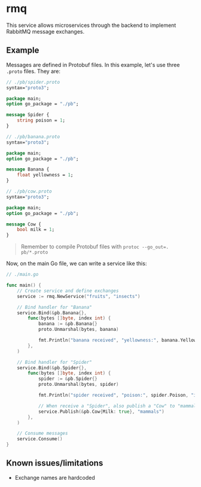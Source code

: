 # rmq

This service allows microservices through the backend to implement RabbitMQ message exchanges.

## Example

Messages are defined in Protobuf files. In this example, let's use three `.proto` files. They are:

```protobuf
// ./pb/spider.proto
syntax="proto3";

package main;
option go_package = "./pb";

message Spider {
    string poison = 1;
}
```

```protobuf
// ./pb/banana.proto
syntax="proto3";

package main;
option go_package = "./pb";

message Banana {
    float yellowness = 1;
}
```

```protobuf
// ./pb/cow.proto
syntax="proto3";

package main;
option go_package = "./pb";

message Cow {
    bool milk = 1;
}
```

> Remember to compile Protobuf files with `protoc --go_out=. pb/*.proto`

Now, on the main Go file, we can write a service like this:

```go
// ./main.go

func main() {
    // Create service and define exchanges
	service := rmq.NewService("fruits", "insects")

    // Bind handler for "Banana"
	service.Bind(&pb.Banana{},
        func(bytes []byte, index int) {
            banana := &pb.Banana{}
            proto.Unmarshal(bytes, banana)

            fmt.Println("banana received", "yellowness:", banana.Yellowness, "index:", index)
        },
    )

    // Bind handler for "Spider"
    service.Bind(&pb.Spider{},
        func(bytes []byte, index int) {
            spider := &pb.Spider{}
            proto.Unmarshal(bytes, spider)

            fmt.Println("spider received", "poison:", spider.Poison, "index:", index)

            // When receive a "Spider", also publish a "Cow" to "mammals" exchange
            service.Publish(&pb.Cow{Milk: true}, "mammals")
        },
    )

    // Consume messages
    service.Consume()
}
```

## Known issues/limitations

- Exchange names are hardcoded
